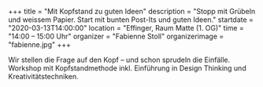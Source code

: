 +++
title = "Mit Kopfstand zu guten Ideen"
description = "Stopp mit Grübeln und weissem Papier. Start mit bunten Post-Its und guten Ideen."
startdate = "2020-03-13T14:00:00"
location = "Effinger, Raum Matte (1. OG)"
time = "14:00 – 15:00 Uhr"
organizer = "Fabienne Stoll"
organizerimage = "fabienne.jpg"
+++

Wir stellen die Frage auf den Kopf – und schon sprudeln die Einfälle. Workshop mit Kopfstandmethode inkl. Einführung in Design Thinking und Kreativitätstechniken. 
